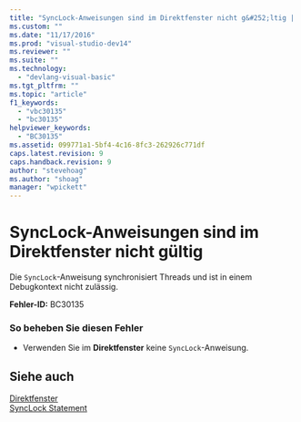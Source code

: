 ```yaml
---
title: "SyncLock-Anweisungen sind im Direktfenster nicht g&#252;ltig | Microsoft Docs"
ms.custom: ""
ms.date: "11/17/2016"
ms.prod: "visual-studio-dev14"
ms.reviewer: ""
ms.suite: ""
ms.technology: 
  - "devlang-visual-basic"
ms.tgt_pltfrm: ""
ms.topic: "article"
f1_keywords: 
  - "vbc30135"
  - "bc30135"
helpviewer_keywords: 
  - "BC30135"
ms.assetid: 099771a1-5bf4-4c16-8fc3-262926c771df
caps.latest.revision: 9
caps.handback.revision: 9
author: "stevehoag"
ms.author: "shoag"
manager: "wpickett"
---
```

# SyncLock-Anweisungen sind im Direktfenster nicht g&#252;ltig
Die `SyncLock`\-Anweisung synchronisiert Threads und ist in einem Debugkontext nicht zulässig.  
  
 **Fehler\-ID:** BC30135  
  
### So beheben Sie diesen Fehler  
  
-   Verwenden Sie im **Direktfenster** keine `SyncLock`\-Anweisung.  
  
## Siehe auch  
 [Direktfenster](/visual-studio/ide/reference/immediate-window)   
 [SyncLock Statement](../../visual-basic/language-reference/statements/synclock-statement.md)